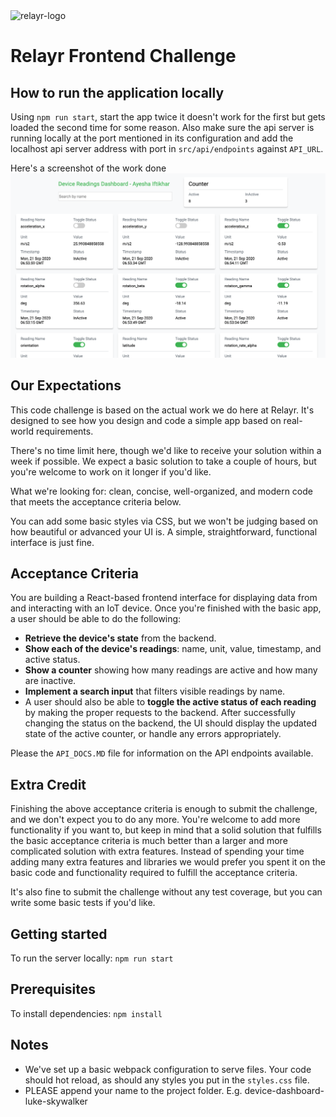 <img src="https://assets.relayr.io/images/relayr/relayr_logo_transparent.png" alt="relayr-logo" width="300"/>

# Relayr Frontend Challenge

## How to run the application locally

Using ```npm run start```, start the app twice it doesn't work for the first but gets loaded the second time for some reason. Also make sure the api server is running locally at the port mentioned in its configuration and add the localhost api server address with port in `src/api/endpoints` against `API_URL`.

Here's a screenshot of the work done
![Screenshot](Screenshot.png "Demo")

## Our Expectations

This code challenge is based on the actual work we do here at Relayr. It's designed to see how you design and code a simple app based on real-world requirements.

There's no time limit here, though we'd like to receive your solution within a week if possible. We expect a basic solution to take a couple of hours, but you're welcome to work on it longer if you'd like. 

What we're looking for: clean, concise, well-organized, and modern code that meets the acceptance criteria below. 

You can add some basic styles via CSS, but we won't be judging based on how beautiful or advanced your UI is. A simple, straightforward, functional interface is just fine. 

## Acceptance Criteria

You are building a React-based frontend interface for displaying data from and interacting with an IoT device. Once you're finished with the basic app, a user should be able to do the following:

* **Retrieve the device's state** from the backend.
* **Show each of the device's readings**: name, unit, value, timestamp, and active status.
* **Show a counter** showing how many readings are active and how many are inactive.
* **Implement a search input** that filters visible readings by name.
* A user should also be able to **toggle the active status of each reading** by making the proper requests to the backend. After successfully changing the status on the backend, the UI should display the updated state of the active counter, or handle any errors appropriately. 
 
Please the `API_DOCS.MD` file for information on the API endpoints available.

## Extra Credit

Finishing the above acceptance criteria is enough to submit the challenge, and we don't expect you to do any more. You're welcome to add more functionality if you want to, but keep in mind that a solid solution that fulfills the basic acceptance criteria is much better than a larger and more complicated solution with extra features. Instead of spending your time adding many extra features and libraries we would prefer you spent it on the basic code and functionality required to fulfill the acceptance criteria. 

It's also fine to submit the challenge without any test coverage, but you can write some basic tests if you'd like. 

## Getting started

To run the server locally: ```npm run start```

## Prerequisites

To install dependencies: ```npm install```

## Notes
* We've set up a basic webpack configuration to serve files. Your code should hot reload, as should any styles you put in the `styles.css` file.
* PLEASE append your name to the project folder. E.g. device-dashboard-luke-skywalker
